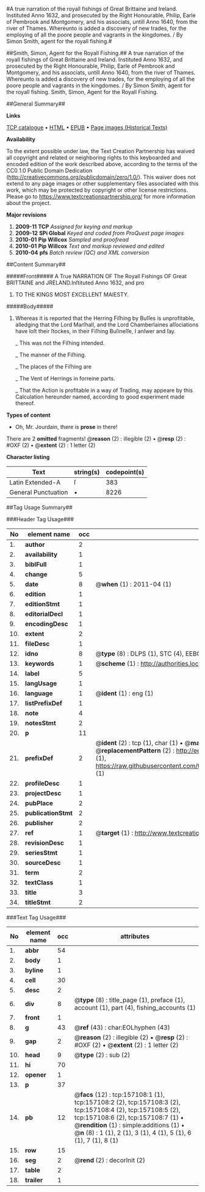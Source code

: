 #A true narration of the royall fishings of Great Brittaine and Ireland. Instituted Anno 1632, and prosecuted by the Right Honourable, Philip, Earle of Pembrook and Montgomery, and his associats, untill Anno 1640, from the river of Thames. Whereunto is added a discovery of new trades, for the employing of all the poore people and vagrants in the kingdomes. / By Simon Smith, agent for the royall fishing.#

##Smith, Simon, Agent for the Royall Fishing.##
A true narration of the royall fishings of Great Brittaine and Ireland. Instituted Anno 1632, and prosecuted by the Right Honourable, Philip, Earle of Pembrook and Montgomery, and his associats, untill Anno 1640, from the river of Thames. Whereunto is added a discovery of new trades, for the employing of all the poore people and vagrants in the kingdomes. / By Simon Smith, agent for the royall fishing.
Smith, Simon, Agent for the Royall Fishing.

##General Summary##

**Links**

[TCP catalogue](http://www.ota.ox.ac.uk/tcp/)  • 
[HTML](http://tei.it.ox.ac.uk/tcp/Texts-HTML/free/A74/A74681.html)  • 
[EPUB](http://tei.it.ox.ac.uk/tcp/Texts-EPUB/free/A74/A74681.epub) • 
[Page images (Historical Texts)](https://historicaltexts.jisc.ac.uk/eebo-99873540e)

**Availability**

To the extent possible under law, the Text Creation Partnership has waived all copyright and related or neighboring rights to this keyboarded and encoded edition of the work described above, according to the terms of the CC0 1.0 Public Domain Dedication (http://creativecommons.org/publicdomain/zero/1.0/). This waiver does not extend to any page images or other supplementary files associated with this work, which may be protected by copyright or other license restrictions. Please go to https://www.textcreationpartnership.org/ for more information about the project.

**Major revisions**

1. __2009-11__ __TCP__ *Assigned for keying and markup*
1. __2009-12__ __SPi Global__ *Keyed and coded from ProQuest page images*
1. __2010-01__ __Pip Willcox__ *Sampled and proofread*
1. __2010-01__ __Pip Willcox__ *Text and markup reviewed and edited*
1. __2010-04__ __pfs__ *Batch review (QC) and XML conversion*

##Content Summary##

#####Front#####
A True NARRATION OF The Royall Fishings OF Great BRITTAINE and JRELAND.Inſtituted Anno 1632, and pro
1. TO THE KINGS MOST EXCELLENT MAIESTY.

#####Body#####

1. Whereas it is reported that the Herring Fiſhing by Buſſes is unprofitable, alledging that the Lord Marſhall, and the Lord Chamberlaines aſſociations have loſt their ſtockes, in their Fiſhing Buſineſſe, I anſwer and ſay.

    _ This was not the Fiſhing intended.

    _ The manner of the Fiſhing.

    _ The places of the Fiſhing are

    _ The Vent of Herrings in forreine parts.

    _ That the Action is profitable in a way of Trading, may appeare by this Calculation hereunder named, according to good experiment made thereof.

**Types of content**

  * Oh, Mr. Jourdain, there is **prose** in there!

There are 2 **omitted** fragments! 
 @__reason__ (2) : illegible (2)  •  @__resp__ (2) : #OXF (2)  •  @__extent__ (2) : 1 letter (2)

**Character listing**


|Text|string(s)|codepoint(s)|
|---|---|---|
|Latin Extended-A|ſ|383|
|General Punctuation|•|8226|

##Tag Usage Summary##

###Header Tag Usage###

|No|element name|occ|attributes|
|---|---|---|---|
|1.|__author__|2||
|2.|__availability__|1||
|3.|__biblFull__|1||
|4.|__change__|5||
|5.|__date__|8| @__when__ (1) : 2011-04 (1)|
|6.|__edition__|1||
|7.|__editionStmt__|1||
|8.|__editorialDecl__|1||
|9.|__encodingDesc__|1||
|10.|__extent__|2||
|11.|__fileDesc__|1||
|12.|__idno__|8| @__type__ (8) : DLPS (1), STC (4), EEBO-CITATION (1), PROQUEST (1), VID (1)|
|13.|__keywords__|1| @__scheme__ (1) : http://authorities.loc.gov/ (1)|
|14.|__label__|5||
|15.|__langUsage__|1||
|16.|__language__|1| @__ident__ (1) : eng (1)|
|17.|__listPrefixDef__|1||
|18.|__note__|4||
|19.|__notesStmt__|2||
|20.|__p__|11||
|21.|__prefixDef__|2| @__ident__ (2) : tcp (1), char (1)  •  @__matchPattern__ (2) : ([0-9\-]+):([0-9IVX]+) (1), (.+) (1)  •  @__replacementPattern__ (2) : http://eebo.chadwyck.com/downloadtiff?vid=$1&page=$2 (1), https://raw.githubusercontent.com/textcreationpartnership/Texts/master/tcpchars.xml#$1 (1)|
|22.|__profileDesc__|1||
|23.|__projectDesc__|1||
|24.|__pubPlace__|2||
|25.|__publicationStmt__|2||
|26.|__publisher__|2||
|27.|__ref__|1| @__target__ (1) : http://www.textcreationpartnership.org/docs/. (1)|
|28.|__revisionDesc__|1||
|29.|__seriesStmt__|1||
|30.|__sourceDesc__|1||
|31.|__term__|2||
|32.|__textClass__|1||
|33.|__title__|3||
|34.|__titleStmt__|2||


###Text Tag Usage###

|No|element name|occ|attributes|
|---|---|---|---|
|1.|__abbr__|54||
|2.|__body__|1||
|3.|__byline__|1||
|4.|__cell__|30||
|5.|__desc__|2||
|6.|__div__|8| @__type__ (8) : title_page (1), preface (1), account (1), part (4), fishing_accounts (1)|
|7.|__front__|1||
|8.|__g__|43| @__ref__ (43) : char:EOLhyphen (43)|
|9.|__gap__|2| @__reason__ (2) : illegible (2)  •  @__resp__ (2) : #OXF (2)  •  @__extent__ (2) : 1 letter (2)|
|10.|__head__|9| @__type__ (2) : sub (2)|
|11.|__hi__|70||
|12.|__opener__|1||
|13.|__p__|37||
|14.|__pb__|12| @__facs__ (12) : tcp:157108:1 (1), tcp:157108:2 (2), tcp:157108:3 (2), tcp:157108:4 (2), tcp:157108:5 (2), tcp:157108:6 (2), tcp:157108:7 (1)  •  @__rendition__ (1) : simple:additions (1)  •  @__n__ (8) : 1 (1), 2 (1), 3 (1), 4 (1), 5 (1), 6 (1), 7 (1), 8 (1)|
|15.|__row__|15||
|16.|__seg__|2| @__rend__ (2) : decorInit (2)|
|17.|__table__|2||
|18.|__trailer__|1||
